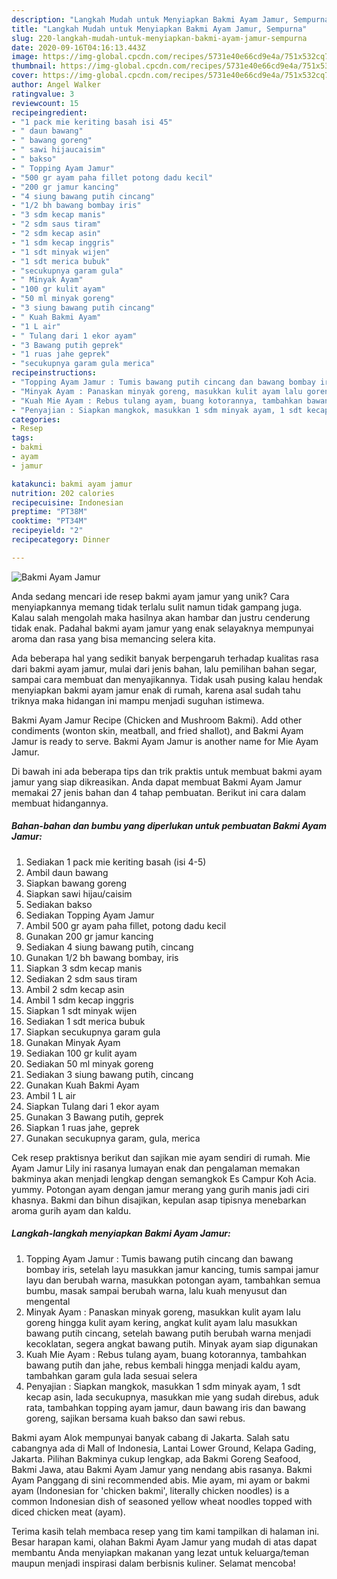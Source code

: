 ```yaml
---
description: "Langkah Mudah untuk Menyiapkan Bakmi Ayam Jamur, Sempurna"
title: "Langkah Mudah untuk Menyiapkan Bakmi Ayam Jamur, Sempurna"
slug: 220-langkah-mudah-untuk-menyiapkan-bakmi-ayam-jamur-sempurna
date: 2020-09-16T04:16:13.443Z
image: https://img-global.cpcdn.com/recipes/5731e40e66cd9e4a/751x532cq70/bakmi-ayam-jamur-foto-resep-utama.jpg
thumbnail: https://img-global.cpcdn.com/recipes/5731e40e66cd9e4a/751x532cq70/bakmi-ayam-jamur-foto-resep-utama.jpg
cover: https://img-global.cpcdn.com/recipes/5731e40e66cd9e4a/751x532cq70/bakmi-ayam-jamur-foto-resep-utama.jpg
author: Angel Walker
ratingvalue: 3
reviewcount: 15
recipeingredient:
- "1 pack mie keriting basah isi 45"
- " daun bawang"
- " bawang goreng"
- " sawi hijaucaisim"
- " bakso"
- " Topping Ayam Jamur"
- "500 gr ayam paha fillet potong dadu kecil"
- "200 gr jamur kancing"
- "4 siung bawang putih cincang"
- "1/2 bh bawang bombay iris"
- "3 sdm kecap manis"
- "2 sdm saus tiram"
- "2 sdm kecap asin"
- "1 sdm kecap inggris"
- "1 sdt minyak wijen"
- "1 sdt merica bubuk"
- "secukupnya garam gula"
- " Minyak Ayam"
- "100 gr kulit ayam"
- "50 ml minyak goreng"
- "3 siung bawang putih cincang"
- " Kuah Bakmi Ayam"
- "1 L air"
- " Tulang dari 1 ekor ayam"
- "3 Bawang putih geprek"
- "1 ruas jahe geprek"
- "secukupnya garam gula merica"
recipeinstructions:
- "Topping Ayam Jamur : Tumis bawang putih cincang dan bawang bombay iris, setelah layu masukkan jamur kancing, tumis sampai jamur layu dan berubah warna, masukkan potongan ayam, tambahkan semua bumbu, masak sampai berubah warna, lalu kuah menyusut dan mengental"
- "Minyak Ayam : Panaskan minyak goreng, masukkan kulit ayam lalu goreng hingga kulit ayam kering, angkat kulit ayam lalu masukkan bawang putih cincang, setelah bawang putih berubah warna menjadi kecoklatan, segera angkat bawang putih. Minyak ayam siap digunakan"
- "Kuah Mie Ayam : Rebus tulang ayam, buang kotorannya, tambahkan bawang putih dan jahe, rebus kembali hingga menjadi kaldu ayam, tambahkan garam gula lada sesuai selera"
- "Penyajian : Siapkan mangkok, masukkan 1 sdm minyak ayam, 1 sdt kecap asin, lada secukupnya, masukkan mie yang sudah direbus, aduk rata, tambahkan topping ayam jamur, daun bawang iris dan bawang goreng, sajikan bersama kuah bakso dan sawi rebus."
categories:
- Resep
tags:
- bakmi
- ayam
- jamur

katakunci: bakmi ayam jamur 
nutrition: 202 calories
recipecuisine: Indonesian
preptime: "PT38M"
cooktime: "PT34M"
recipeyield: "2"
recipecategory: Dinner

---
```



![Bakmi Ayam Jamur](https://img-global.cpcdn.com/recipes/5731e40e66cd9e4a/751x532cq70/bakmi-ayam-jamur-foto-resep-utama.jpg)

Anda sedang mencari ide resep bakmi ayam jamur yang unik? Cara menyiapkannya memang tidak terlalu sulit namun tidak gampang juga. Kalau salah mengolah maka hasilnya akan hambar dan justru cenderung tidak enak. Padahal bakmi ayam jamur yang enak selayaknya mempunyai aroma dan rasa yang bisa memancing selera kita.

Ada beberapa hal yang sedikit banyak berpengaruh terhadap kualitas rasa dari bakmi ayam jamur, mulai dari jenis bahan, lalu pemilihan bahan segar, sampai cara membuat dan menyajikannya. Tidak usah pusing kalau hendak menyiapkan bakmi ayam jamur enak di rumah, karena asal sudah tahu triknya maka hidangan ini mampu menjadi suguhan istimewa.

Bakmi Ayam Jamur Recipe (Chicken and Mushroom Bakmi). Add other condiments (wonton skin, meatball, and fried shallot), and Bakmi Ayam Jamur is ready to serve. Bakmi Ayam Jamur is another name for Mie Ayam Jamur.


Di bawah ini ada beberapa tips dan trik praktis untuk membuat bakmi ayam jamur yang siap dikreasikan. Anda dapat membuat Bakmi Ayam Jamur memakai 27 jenis bahan dan 4 tahap pembuatan. Berikut ini cara dalam membuat hidangannya.

<!--inarticleads1-->

##### Bahan-bahan dan bumbu yang diperlukan untuk pembuatan Bakmi Ayam Jamur:

1. Sediakan 1 pack mie keriting basah (isi 4-5)
1. Ambil  daun bawang
1. Siapkan  bawang goreng
1. Siapkan  sawi hijau/caisim
1. Sediakan  bakso
1. Sediakan  Topping Ayam Jamur
1. Ambil 500 gr ayam paha fillet, potong dadu kecil
1. Gunakan 200 gr jamur kancing
1. Sediakan 4 siung bawang putih, cincang
1. Gunakan 1/2 bh bawang bombay, iris
1. Siapkan 3 sdm kecap manis
1. Sediakan 2 sdm saus tiram
1. Ambil 2 sdm kecap asin
1. Ambil 1 sdm kecap inggris
1. Siapkan 1 sdt minyak wijen
1. Sediakan 1 sdt merica bubuk
1. Siapkan secukupnya garam gula
1. Gunakan  Minyak Ayam
1. Sediakan 100 gr kulit ayam
1. Sediakan 50 ml minyak goreng
1. Sediakan 3 siung bawang putih, cincang
1. Gunakan  Kuah Bakmi Ayam
1. Ambil 1 L air
1. Siapkan  Tulang dari 1 ekor ayam
1. Gunakan 3 Bawang putih, geprek
1. Siapkan 1 ruas jahe, geprek
1. Gunakan secukupnya garam, gula, merica


Cek resep praktisnya berikut dan sajikan mie ayam sendiri di rumah. Mie Ayam Jamur Lily ini rasanya lumayan enak dan pengalaman memakan bakminya akan menjadi lengkap dengan semangkok Es Campur Koh Acia. yummy. Potongan ayam dengan jamur merang yang gurih manis jadi ciri khasnya. Bakmi dan bihun disajikan, kepulan asap tipisnya menebarkan aroma gurih ayam dan kaldu. 

<!--inarticleads2-->

##### Langkah-langkah menyiapkan Bakmi Ayam Jamur:

1. Topping Ayam Jamur : Tumis bawang putih cincang dan bawang bombay iris, setelah layu masukkan jamur kancing, tumis sampai jamur layu dan berubah warna, masukkan potongan ayam, tambahkan semua bumbu, masak sampai berubah warna, lalu kuah menyusut dan mengental
1. Minyak Ayam : Panaskan minyak goreng, masukkan kulit ayam lalu goreng hingga kulit ayam kering, angkat kulit ayam lalu masukkan bawang putih cincang, setelah bawang putih berubah warna menjadi kecoklatan, segera angkat bawang putih. Minyak ayam siap digunakan
1. Kuah Mie Ayam : Rebus tulang ayam, buang kotorannya, tambahkan bawang putih dan jahe, rebus kembali hingga menjadi kaldu ayam, tambahkan garam gula lada sesuai selera
1. Penyajian : Siapkan mangkok, masukkan 1 sdm minyak ayam, 1 sdt kecap asin, lada secukupnya, masukkan mie yang sudah direbus, aduk rata, tambahkan topping ayam jamur, daun bawang iris dan bawang goreng, sajikan bersama kuah bakso dan sawi rebus.


Bakmi ayam Alok mempunyai banyak cabang di Jakarta. Salah satu cabangnya ada di Mall of Indonesia, Lantai Lower Ground, Kelapa Gading, Jakarta. Pilihan Bakminya cukup lengkap, ada Bakmi Goreng Seafood, Bakmi Jawa, atau Bakmi Ayam Jamur yang nendang abis rasanya. Bakmi Ayam Panggang di sini recommended abis. Mie ayam, mi ayam or bakmi ayam (Indonesian for &#39;chicken bakmi&#39;, literally chicken noodles) is a common Indonesian dish of seasoned yellow wheat noodles topped with diced chicken meat (ayam). 

Terima kasih telah membaca resep yang tim kami tampilkan di halaman ini. Besar harapan kami, olahan Bakmi Ayam Jamur yang mudah di atas dapat membantu Anda menyiapkan makanan yang lezat untuk keluarga/teman maupun menjadi inspirasi dalam berbisnis kuliner. Selamat mencoba!
